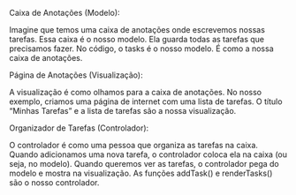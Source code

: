 Caixa de Anotações (Modelo):

Imagine que temos uma caixa de anotações onde escrevemos nossas tarefas.
Essa caixa é o nosso modelo. Ela guarda todas as tarefas que precisamos fazer.
No código, o tasks é o nosso modelo. É como a nossa caixa de anotações.

Página de Anotações (Visualização):

A visualização é como olhamos para a caixa de anotações.
No nosso exemplo, criamos uma página de internet com uma lista de tarefas.
O título “Minhas Tarefas” e a lista de tarefas são a nossa visualização.

Organizador de Tarefas (Controlador):

O controlador é como uma pessoa que organiza as tarefas na caixa.
Quando adicionamos uma nova tarefa, o controlador coloca ela na caixa (ou seja, no modelo).
Quando queremos ver as tarefas, o controlador pega do modelo e mostra na visualização.
As funções addTask() e renderTasks() são o nosso controlador.
